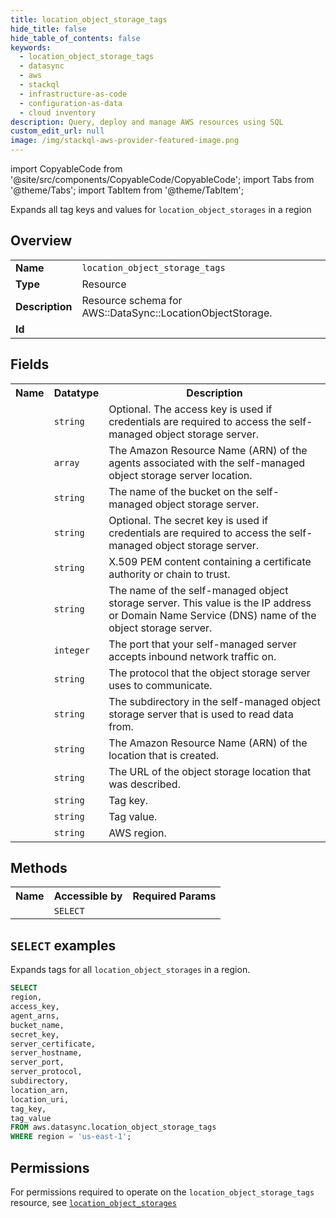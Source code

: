 ```yaml
---
title: location_object_storage_tags
hide_title: false
hide_table_of_contents: false
keywords:
  - location_object_storage_tags
  - datasync
  - aws
  - stackql
  - infrastructure-as-code
  - configuration-as-data
  - cloud inventory
description: Query, deploy and manage AWS resources using SQL
custom_edit_url: null
image: /img/stackql-aws-provider-featured-image.png
---
```


import CopyableCode from '@site/src/components/CopyableCode/CopyableCode';
import Tabs from '@theme/Tabs';
import TabItem from '@theme/TabItem';

Expands all tag keys and values for <code>location_object_storages</code> in a region

## Overview
<table>
<tbody>
<tr><td><b>Name</b></td><td><code>location_object_storage_tags</code></td></tr>
<tr><td><b>Type</b></td><td>Resource</td></tr>
<tr><td><b>Description</b></td><td>Resource schema for AWS::DataSync::LocationObjectStorage.</td></tr>
<tr><td><b>Id</b></td><td><CopyableCode code="aws.datasync.location_object_storage_tags" /></td></tr>
</tbody>
</table>

## Fields
<table>
<tbody>
<tr><th>Name</th><th>Datatype</th><th>Description</th></tr><tr><td><CopyableCode code="access_key" /></td><td><code>string</code></td><td>Optional. The access key is used if credentials are required to access the self-managed object storage server.</td></tr>
<tr><td><CopyableCode code="agent_arns" /></td><td><code>array</code></td><td>The Amazon Resource Name (ARN) of the agents associated with the self-managed object storage server location.</td></tr>
<tr><td><CopyableCode code="bucket_name" /></td><td><code>string</code></td><td>The name of the bucket on the self-managed object storage server.</td></tr>
<tr><td><CopyableCode code="secret_key" /></td><td><code>string</code></td><td>Optional. The secret key is used if credentials are required to access the self-managed object storage server.</td></tr>
<tr><td><CopyableCode code="server_certificate" /></td><td><code>string</code></td><td>X.509 PEM content containing a certificate authority or chain to trust.</td></tr>
<tr><td><CopyableCode code="server_hostname" /></td><td><code>string</code></td><td>The name of the self-managed object storage server. This value is the IP address or Domain Name Service (DNS) name of the object storage server.</td></tr>
<tr><td><CopyableCode code="server_port" /></td><td><code>integer</code></td><td>The port that your self-managed server accepts inbound network traffic on.</td></tr>
<tr><td><CopyableCode code="server_protocol" /></td><td><code>string</code></td><td>The protocol that the object storage server uses to communicate.</td></tr>
<tr><td><CopyableCode code="subdirectory" /></td><td><code>string</code></td><td>The subdirectory in the self-managed object storage server that is used to read data from.</td></tr>
<tr><td><CopyableCode code="location_arn" /></td><td><code>string</code></td><td>The Amazon Resource Name (ARN) of the location that is created.</td></tr>
<tr><td><CopyableCode code="location_uri" /></td><td><code>string</code></td><td>The URL of the object storage location that was described.</td></tr>
<tr><td><CopyableCode code="tag_key" /></td><td><code>string</code></td><td>Tag key.</td></tr>
<tr><td><CopyableCode code="tag_value" /></td><td><code>string</code></td><td>Tag value.</td></tr>
<tr><td><CopyableCode code="region" /></td><td><code>string</code></td><td>AWS region.</td></tr>
</tbody>
</table>

## Methods

<table>
<tbody>
  <tr>
    <th>Name</th>
    <th>Accessible by</th>
    <th>Required Params</th>
  </tr>
  <tr>
    <td><CopyableCode code="list_resources" /></td>
    <td><code>SELECT</code></td>
    <td><CopyableCode code="region" /></td>
  </tr>
</tbody>
</table>

## `SELECT` examples
Expands tags for all <code>location_object_storages</code> in a region.
```sql
SELECT
region,
access_key,
agent_arns,
bucket_name,
secret_key,
server_certificate,
server_hostname,
server_port,
server_protocol,
subdirectory,
location_arn,
location_uri,
tag_key,
tag_value
FROM aws.datasync.location_object_storage_tags
WHERE region = 'us-east-1';
```


## Permissions

For permissions required to operate on the <code>location_object_storage_tags</code> resource, see <a href="/services/datasync/location_object_storages/#permissions"><code>location_object_storages</code></a>

